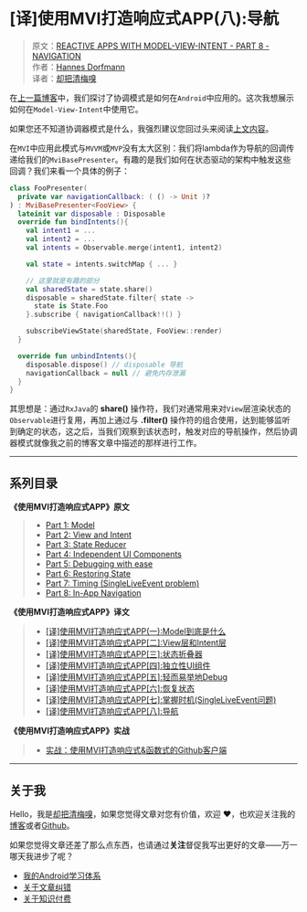 # [译]使用MVI打造响应式APP(八):导航

> 原文：[REACTIVE APPS WITH MODEL-VIEW-INTENT - PART 8 - NAVIGATION](http://hannesdorfmann.com/android/mosby3-mvi-8)  
作者：[Hannes Dorfmann](http://hannesdorfmann.com)  
译者：[却把清梅嗅](https://github.com/qingmei2)  


在[上一篇博客](http://hannesdorfmann.com/android/coordinators-android)中，我们探讨了协调模式是如何在`Android`中应用的。这次我想展示如何在`Model-View-Intent`中使用它。

如果您还不知道协调器模式是什么，我强烈建议您回过头来阅读[上文内容](http://hannesdorfmann.com/android/coordinators-android)。

在`MVI`中应用此模式与`MVVM`或`MVP`没有太大区别：我们将lambda作为导航的回调传递给我们的`MviBasePresenter`。有趣的是我们如何在状态驱动的架构中触发这些回调？我们来看一个具体的例子：

```Kotlin
class FooPresenter(
  private var navigationCallback: ( () -> Unit )?
) : MviBasePresenter<FooView> {  
  lateinit var disposable : Disposable
  override fun bindIntents(){
    val intent1 = ...
    val intent2 = ...
    val intents = Observable.merge(intent1, intent2)

    val state = intents.switchMap { ... }

    // 这里就是有趣的部分
    val sharedState = state.share()
    disposable = sharedState.filter{ state ->
      state is State.Foo
    }.subscribe { navigationCallback!!() }

    subscribeViewState(sharedState, FooView::render)
  }

  override fun unbindIntents(){
    disposable.dispose() // disposable 导航
    navigationCallback = null // 避免内存泄漏
  }
}
```

其思想是：通过`RxJava`的 **share()** 操作符，我们对通常用来对`View`层渲染状态的`Observable`进行复用，再加上通过与 **.filter()** 操作符的组合使用，达到能够监听到确定的状态，这之后，当我们观察到该状态时，触发对应的导航操作，然后协调器模式就像我之前的博客文章中描述的那样进行工作。

---

## 系列目录

**《使用MVI打造响应式APP》原文**  

> * [Part 1: Model
](http://hannesdorfmann.com/android/mosby3-mvi-1)  
> * [Part 2: View and Intent](http://hannesdorfmann.com/android/mosby3-mvi-2)  
> * [Part 3: State Reducer](http://hannesdorfmann.com/android/mosby3-mvi-3)  
> * [Part 4: Independent UI Components
](http://hannesdorfmann.com/android/mosby3-mvi-4)  
> * [Part 5: Debugging with ease
](http://hannesdorfmann.com/android/mosby3-mvi-5)  
> * [Part 6: Restoring State
](http://hannesdorfmann.com/android/mosby3-mvi-6)  
> * [Part 7: Timing (SingleLiveEvent problem)
](http://hannesdorfmann.com/android/mosby3-mvi-7)  
> * [Part 8: In-App Navigation
](http://hannesdorfmann.com/android/mosby3-mvi-8)  

**《使用MVI打造响应式APP》译文**  
> * [[译]使用MVI打造响应式APP(一):Model到底是什么](https://github.com/qingmei2/android-programming-profile/blob/master/src/Android-MVI/%5B%E8%AF%91%5D%E4%BD%BF%E7%94%A8MVI%E6%89%93%E9%80%A0%E5%93%8D%E5%BA%94%E5%BC%8FAPP%5B%E4%B8%80%5D%3AModel%E5%B1%82%E5%88%B0%E5%BA%95%E4%BB%A3%E8%A1%A8%E4%BB%80%E4%B9%88.md)  
> * [[译]使用MVI打造响应式APP[二]:View层和Intent层](https://github.com/qingmei2/android-programming-profile/blob/master/src/Android-MVI/%5B%E8%AF%91%5D%E4%BD%BF%E7%94%A8MVI%E6%89%93%E9%80%A0%E5%93%8D%E5%BA%94%E5%BC%8FAPP%5B%E4%BA%8C%5D%3AView%E5%B1%82%E5%92%8CIntent%E5%B1%82.md)  
> * [[译]使用MVI打造响应式APP[三]:状态折叠器](https://github.com/qingmei2/android-programming-profile/blob/master/src/Android-MVI/%5B%E8%AF%91%5D%E4%BD%BF%E7%94%A8MVI%E6%89%93%E9%80%A0%E5%93%8D%E5%BA%94%E5%BC%8FAPP%5B%E4%B8%89%5D%3AStateReducer.md)  
> * [[译]使用MVI打造响应式APP[四]:独立性UI组件](https://github.com/qingmei2/android-programming-profile/blob/master/src/Android-MVI/%5B%E8%AF%91%5D%E4%BD%BF%E7%94%A8MVI%E6%89%93%E9%80%A0%E5%93%8D%E5%BA%94%E5%BC%8FAPP%5B%E5%9B%9B%5D%3AIndependentUIComponents.md)  
> * [[译]使用MVI打造响应式APP[五]:轻而易举地Debug](https://github.com/qingmei2/android-programming-profile/blob/master/src/Android-MVI/%5B%E8%AF%91%5D%E4%BD%BF%E7%94%A8MVI%E6%89%93%E9%80%A0%E5%93%8D%E5%BA%94%E5%BC%8FAPP%5B%E4%BA%94%5D%3ADebuggingWithEase.md)
> * [[译]使用MVI打造响应式APP[六]:恢复状态](https://github.com/qingmei2/android-programming-profile/blob/master/src/Android-MVI/%5B%E8%AF%91%5D%E4%BD%BF%E7%94%A8MVI%E6%89%93%E9%80%A0%E5%93%8D%E5%BA%94%E5%BC%8FAPP%5B%E5%85%AD%5D%3ARestoringState.md)
> * [[译]使用MVI打造响应式APP[七]:掌握时机(SingleLiveEvent问题)](https://github.com/qingmei2/android-programming-profile/blob/master/src/Android-MVI/%5B%E8%AF%91%5D%E4%BD%BF%E7%94%A8MVI%E6%89%93%E9%80%A0%E5%93%8D%E5%BA%94%E5%BC%8FAPP%5B%E4%B8%83%5D%3ATiming%2CSingleLiveEventProblem.md)
> * [[译]使用MVI打造响应式APP[八]:导航](https://github.com/qingmei2/android-programming-profile/blob/master/src/Android-MVI/%5B%E8%AF%91%5D%E4%BD%BF%E7%94%A8MVI%E6%89%93%E9%80%A0%E5%93%8D%E5%BA%94%E5%BC%8FAPP%5B%E5%85%AB%5D%3ANavigation.md)  

**《使用MVI打造响应式APP》实战**  
> * [实战：使用MVI打造响应式&函数式的Github客户端](https://github.com/qingmei2/MVI-Rhine)

---

## 关于我

Hello，我是[却把清梅嗅](https://github.com/qingmei2)，如果您觉得文章对您有价值，欢迎 ❤️，也欢迎关注我的[博客](https://www.jianshu.com/u/df76f81fe3ff)或者[Github](https://github.com/qingmei2)。

如果您觉得文章还差了那么点东西，也请通过**关注**督促我写出更好的文章——万一哪天我进步了呢？

* [我的Android学习体系](https://github.com/qingmei2/android-programming-profile)
* [关于文章纠错](https://github.com/qingmei2/Programming-life/blob/master/error_collection.md)
* [关于知识付费](https://github.com/qingmei2/Programming-life/blob/master/appreciation.md)

